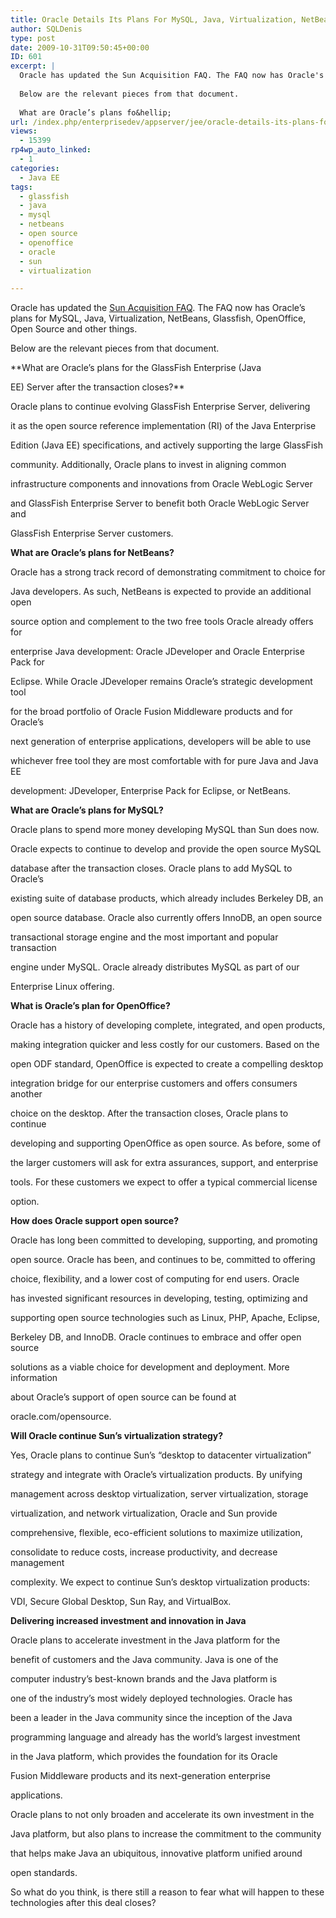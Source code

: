 ```yaml
---
title: Oracle Details Its Plans For MySQL, Java, Virtualization, NetBeans, Glassfish, OpenOffice And Open Source
author: SQLDenis
type: post
date: 2009-10-31T09:50:45+00:00
ID: 601
excerpt: |
  Oracle has updated the Sun Acquisition FAQ. The FAQ now has Oracle's plans for MySQL, Java, Virtualization, NetBeans, Glassfish, OpenOffice, Open Source and other things.
  
  Below are the relevant pieces from that document.
  
  What are Oracle’s plans fo&hellip;
url: /index.php/enterprisedev/appserver/jee/oracle-details-its-plans-for-mysql-java/
views:
  - 15399
rp4wp_auto_linked:
  - 1
categories:
  - Java EE
tags:
  - glassfish
  - java
  - mysql
  - netbeans
  - open source
  - openoffice
  - oracle
  - sun
  - virtualization

---
```

Oracle has updated the [Sun Acquisition FAQ][1]. The FAQ now has Oracle&#8217;s plans for MySQL, Java, Virtualization, NetBeans, Glassfish, OpenOffice, Open Source and other things.

Below are the relevant pieces from that document.

**What are Oracle’s plans for the GlassFish Enterprise (Java
  
EE) Server after the transaction closes?**
  
Oracle plans to continue evolving GlassFish Enterprise Server, delivering
  
it as the open source reference implementation (RI) of the Java Enterprise
  
Edition (Java EE) specifications, and actively supporting the large GlassFish
  
community. Additionally, Oracle plans to invest in aligning common
  
infrastructure components and innovations from Oracle WebLogic Server
  
and GlassFish Enterprise Server to benefit both Oracle WebLogic Server and
  
GlassFish Enterprise Server customers.

**What are Oracle’s plans for NetBeans?**
  
Oracle has a strong track record of demonstrating commitment to choice for
  
Java developers. As such, NetBeans is expected to provide an additional open
  
source option and complement to the two free tools Oracle already offers for
  
enterprise Java development: Oracle JDeveloper and Oracle Enterprise Pack for
  
Eclipse. While Oracle JDeveloper remains Oracle’s strategic development tool
  
for the broad portfolio of Oracle Fusion Middleware products and for Oracle’s
  
next generation of enterprise applications, developers will be able to use
  
whichever free tool they are most comfortable with for pure Java and Java EE
  
development: JDeveloper, Enterprise Pack for Eclipse, or NetBeans. 

**What are Oracle’s plans for MySQL?**
  
Oracle plans to spend more money developing MySQL than Sun does now.
  
Oracle expects to continue to develop and provide the open source MySQL
  
database after the transaction closes. Oracle plans to add MySQL to Oracle’s
  
existing suite of database products, which already includes Berkeley DB, an
  
open source database. Oracle also currently offers InnoDB, an open source
  
transactional storage engine and the most important and popular transaction
  
engine under MySQL. Oracle already distributes MySQL as part of our
  
Enterprise Linux offering.

**What is Oracle’s plan for OpenOffice?**
  
Oracle has a history of developing complete, integrated, and open products,
  
making integration quicker and less costly for our customers. Based on the
  
open ODF standard, OpenOffice is expected to create a compelling desktop
  
integration bridge for our enterprise customers and offers consumers another
  
choice on the desktop. After the transaction closes, Oracle plans to continue
  
developing and supporting OpenOffice as open source. As before, some of
  
the larger customers will ask for extra assurances, support, and enterprise
  
tools. For these customers we expect to offer a typical commercial license
  
option.

**How does Oracle support open source?**
  
Oracle has long been committed to developing, supporting, and promoting
  
open source. Oracle has been, and continues to be, committed to offering
  
choice, flexibility, and a lower cost of computing for end users. Oracle
  
has invested significant resources in developing, testing, optimizing and
  
supporting open source technologies such as Linux, PHP, Apache, Eclipse,
  
Berkeley DB, and InnoDB. Oracle continues to embrace and offer open source
  
solutions as a viable choice for development and deployment. More information
  
about Oracle’s support of open source can be found at
  
oracle.com/opensource. 

**Will Oracle continue Sun’s virtualization strategy?**
  
Yes, Oracle plans to continue Sun’s “desktop to datacenter virtualization”
  
strategy and integrate with Oracle’s virtualization products. By unifying
  
management across desktop virtualization, server virtualization, storage
  
virtualization, and network virtualization, Oracle and Sun provide
  
comprehensive, flexible, eco-efficient solutions to maximize utilization,
  
consolidate to reduce costs, increase productivity, and decrease management
  
complexity. We expect to continue Sun’s desktop virtualization products:
  
VDI, Secure Global Desktop, Sun Ray, and VirtualBox.

**Delivering increased investment and innovation in Java**
  
Oracle plans to accelerate investment in the Java platform for the
  
benefit of customers and the Java community. Java is one of the
  
computer industry’s best-known brands and the Java platform is
  
one of the industry’s most widely deployed technologies. Oracle has
  
been a leader in the Java community since the inception of the Java
  
programming language and already has the world’s largest investment
  
in the Java platform, which provides the foundation for its Oracle
  
Fusion Middleware products and its next-generation enterprise
  
applications.
  
Oracle plans to not only broaden and accelerate its own investment in the
  
Java platform, but also plans to increase the commitment to the community
  
that helps make Java an ubiquitous, innovative platform unified around
  
open standards. 

So what do you think, is there still a reason to fear what will happen to these technologies after this deal closes?

 [1]: http://www.oracle.com/us/sun/038563.pdf